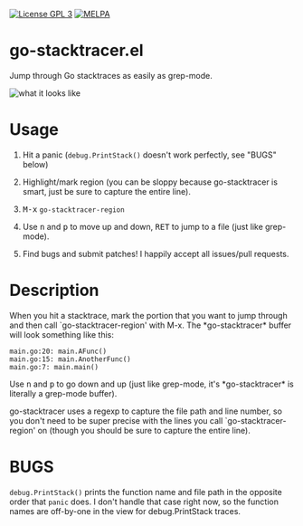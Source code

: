 [![License GPL 3][badge-license]][license]
[![MELPA][badge-melpa]][melpa]

# go-stacktracer.el


Jump through Go stacktraces as easily as grep-mode.

![what it looks like](http://i.imgur.com/JXhRieX.png)

# Usage

1. Hit a panic (`debug.PrintStack()` doesn't work perfectly, see
"BUGS" below)

2. Highlight/mark region (you can be sloppy because go-stacktracer is
smart, just be sure to capture the entire line).

3. <kbd>M-x</kbd> `go-stacktracer-region`

4. Use <kbd>n</kbd> and <kbd>p</kbd> to move up and down,
<kbd>RET</kbd> to jump to a file (just like grep-mode).

5. Find bugs and submit patches! I happily accept all issues/pull
requests.

# Description

When you hit a stacktrace, mark the portion that you want to jump
through and then call `go-stacktracer-region' with M-x. The
\*go-stacktracer\* buffer will look something like this:

```
main.go:20: main.AFunc()
main.go:15: main.AnotherFunc()
main.go:7: main.main()
```

Use <kbd>n</kbd> and <kbd>p</kbd> to go down and up (just like grep-mode, it's
\*go-stacktracer\* is literally a grep-mode buffer).

go-stacktracer uses a regexp to capture the file path and line number,
so you don't need to be super precise with the lines you call
`go-stacktracer-region' on (though you should be sure to capture the
entire line).

# BUGS

`debug.PrintStack()` prints the function name and file path in
the opposite order that `panic` does. I don't handle that case right
now, so the function names are off-by-one in the view for
debug.PrintStack traces.


[badge-license]: https://img.shields.io/badge/license-GPL_3-green.svg
[license]: https://github.com/samertm/go-stacktracer.el/blob/master/LICENSE
[badge-melpa]: http://melpa.org/packages/go-stacktracer-badge.svg
[melpa]: http://melpa.org/#/go-stacktracer
